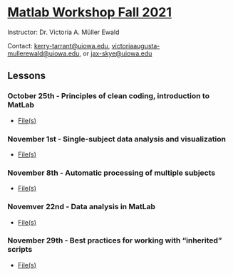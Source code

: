 # [Matlab Workshop Fall 2021](https://uihackyhour.github.io/matlabfall2021)

Instructor: Dr. Victoria A. Müller Ewald

Contact: kerry-tarrant@uiowa.edu, victoriaaugusta-mullerewald@uiowa.edu, or jax-skye@uiowa.edu

## Lessons

### October 25th - Principles of clean coding, introduction to MatLab
* <a href="https://github.com/UIHackyHour/matlabfall2021/" download="download">File(s)</a>

### November 1st - Single-subject data analysis and visualization
* <a href="/nov1" download="download">File(s)</a>

### November 8th - Automatic processing of multiple subjects
* <a href="/nov8" download="download">File(s)</a>

### Novemver 22nd - Data analysis in MatLab
* <a href="/nov22" download="download">File(s)</a>

### November 29th - Best practices for working with “inherited” scripts
* <a href="/nov29" download="download">File(s)</a>
